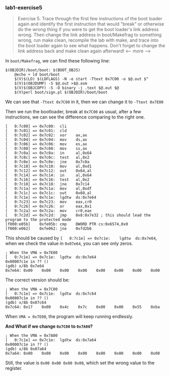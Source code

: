 ### lab1-exercise5
> Exercise 5. Trace through the first few instructions of the boot loader again and identify the first instruction that would "break" or otherwise do the wrong thing if you were to get the boot loader's link address wrong. Then change the link address in boot/Makefrag to something wrong, run make clean, recompile the lab with make, and trace into the boot loader again to see what happens. Don't forget to change the link address back and make clean again afterward!
<-- more -->

In `boot/Makefrag`, we can find these following line:

```
$(OBJDIR)/boot/boot: $(BOOT_OBJS)
	@echo + ld boot/boot
	$(V)$(LD) $(LDFLAGS) -N -e start -Ttext 0x7C00 -o $@.out $^
	$(V)$(OBJDUMP) -S $@.out >$@.asm
	$(V)$(OBJCOPY) -S -O binary -j .text $@.out $@
	$(V)perl boot/sign.pl $(OBJDIR)/boot/boot
```
We can see that `-Ttext 0x7C00` in it, then we can change it to `-Ttext 0x7E00`

Then we run the bootloader, break at `0x7C00` as usual, after a few instructions, we can see the difference comparing to the right one.
```
[   0:7c00] => 0x7c00:	cli    
[   0:7c01] => 0x7c01:	cld    
[   0:7c02] => 0x7c02:	xor    ax,ax
[   0:7c04] => 0x7c04:	mov    ds,ax
[   0:7c06] => 0x7c06:	mov    es,ax
[   0:7c08] => 0x7c08:	mov    ss,ax
[   0:7c0a] => 0x7c0a:	in     al,0x64
[   0:7c0c] => 0x7c0c:	test   al,0x2
[   0:7c0e] => 0x7c0e:	jne    0x7c0a
[   0:7c10] => 0x7c10:	mov    al,0xd1
[   0:7c12] => 0x7c12:	out    0x64,al
[   0:7c14] => 0x7c14:	in     al,0x64
[   0:7c16] => 0x7c16:	test   al,0x2
[   0:7c18] => 0x7c18:	jne    0x7c14
[   0:7c1a] => 0x7c1a:	mov    al,0xdf
[   0:7c1c] => 0x7c1c:	out    0x60,al
[   0:7c1e] => 0x7c1e:	lgdtw  ds:0x7e64
[   0:7c23] => 0x7c23:	mov    eax,cr0
[   0:7c26] => 0x7c26:	or     eax,0x1
[   0:7c2a] => 0x7c2a:	mov    cr0,eax
[   0:7c2d] => 0x7c2d:	jmp    0x8:0x7e32 ; this should lead the program to the protected mode
[f000:e05b]    0xfe05b:	cmp    DWORD PTR cs:0x6574,0x0
[f000:e062]    0xfe062:	jne    0xfd2b6
```
This should be caused by `[   0:7c1e] => 0x7c1e:	lgdtw  ds:0x7e64`, when we check the value in `0x07e64`, you can see only zeros.
```
; When the VMA = 0x7E00
[   0:7c1e] => 0x7c1e:	lgdtw  ds:0x7e64
0x00007c1e in ?? ()
(gdb) x/8b 0x7e64
0x7e64:	0x00	0x00	0x00	0x00	0x00	0x00	0x00	0x00
```
The correct version should be:
```
; When the VMA = 0x7C00
[   0:7c1e] => 0x7c1e:	lgdtw  ds:0x7c64
0x00007c1e in ?? ()
(gdb) x/8b 0x07c64
0x7c64:	0x17	0x00	0x4c	0x7c	0x00	0x00	0x55	0xba
```

When `VMA = 0x7E00`, the program will keep running endlessly.

**And What if we change `0x7C00` to `0x7A00`?**
```
; When the VMA = 0x7A00
[   0:7c1e] => 0x7c1e:	lgdtw  ds:0x7a64
0x00007c1e in ?? ()
(gdb) x/8b 0x07a64
0x7a64:	0x00	0x00	0x00	0x00	0x00	0x00	0x00	0x00
```
Still, the value is `0x00 0x00 0x00 0x00`, which set the wrong value to the register.
